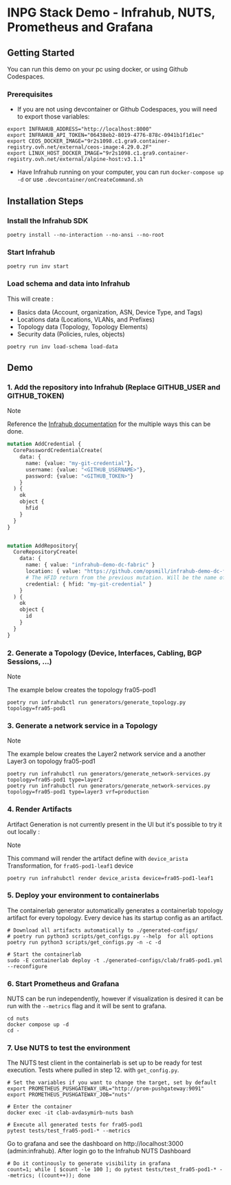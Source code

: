 # INPG Stack Demo - Infrahub, NUTS, Prometheus and Grafana

## Getting Started
You can run this demo on your pc using docker, or using Github Codespaces.

### Prerequisites

- If you are not using devcontainer or Github Codespaces, you will need to export those variables:

```shell
export INFRAHUB_ADDRESS="http://localhost:8000"
export INFRAHUB_API_TOKEN="06438eb2-8019-4776-878c-0941b1f1d1ec"
export CEOS_DOCKER_IMAGE="9r2s1098.c1.gra9.container-registry.ovh.net/external/ceos-image:4.29.0.2F"
export LINUX_HOST_DOCKER_IMAGE="9r2s1098.c1.gra9.container-registry.ovh.net/external/alpine-host:v3.1.1"
```

- Have Infrahub running on your computer, you can run `docker-compose up -d` or use `.devcontainer/onCreateCommand.sh`

## Installation Steps

### Install the Infrahub SDK

```shell
poetry install --no-interaction --no-ansi --no-root
```

### Start Infrahub

```shell
poetry run inv start
```

### Load schema and data into Infrahub

This will create :

- Basics data (Account, organization, ASN, Device Type, and Tags)
- Locations data (Locations, VLANs, and Prefixes)
- Topology data (Topology, Topology Elements)
- Security data (Policies, rules, objects)

```shell
poetry run inv load-schema load-data
```

## Demo

### 1. Add the repository into Infrahub (Replace GITHUB_USER and GITHUB_TOKEN)

> [!NOTE]
> Reference the [Infrahub documentation](https://docs.infrahub.app/guides/repository) for the multiple ways this can be done.

```graphql
mutation AddCredential {
  CorePasswordCredentialCreate(
    data: {
      name: {value: "my-git-credential"},
      username: {value: "<GITHUB_USERNAME>"},
      password: {value: "<GITHUB_TOKEN>"}
    }
  ) {
    ok
    object {
      hfid
    }
  }
}


mutation AddRepository{
  CoreRepositoryCreate(
    data: {
      name: { value: "infrahub-demo-dc-fabric" }
      location: { value: "https://github.com/opsmill/infrahub-demo-dc-fabric.git" }
      # The HFID return from the previous mutation. Will be the name of the credentials
      credential: { hfid: "my-git-credential" }
    }
  ) {
    ok
    object {
      id
    }
  }
}
```

### 2. Generate a Topology (Device, Interfaces, Cabling, BGP Sessions, ...)


> [!NOTE]
> The example below creates the topology fra05-pod1

```shell
poetry run infrahubctl run generators/generate_topology.py topology=fra05-pod1
```

### 3. Generate a network service in a Topology

> [!NOTE]
> The example below creates the Layer2 network service and a another Layer3 on topology fra05-pod1

```shell
poetry run infrahubctl run generators/generate_network-services.py topology=fra05-pod1 type=layer2
poetry run infrahubctl run generators/generate_network-services.py topology=fra05-pod1 type=layer3 vrf=production
```

### 4. Render Artifacts

Artifact Generation is not currently present in the UI but it's possible to try it out locally :

> [!NOTE]
> This command will render the artifact define with `device_arista` Transformation, for `fra05-pod1-leaf1` device

```shell
poetry run infrahubctl render device_arista device=fra05-pod1-leaf1
```

### 5. Deploy your environment to containerlabs

The containerlab generator automatically generates a containerlab topology artifact for every topology. Every device has its startup config as an artifact.

```shell
# Download all artifacts automatically to ./generated-configs/
# poetry run python3 scripts/get_configs.py --help  for all options
poetry run python3 scripts/get_configs.py -n -c -d

# Start the containerlab
sudo -E containerlab deploy -t ./generated-configs/clab/fra05-pod1.yml --reconfigure
```

### 6. Start Prometheus and Grafana

NUTS can be run independently, however if visualization is desired it can be run with the `--metrics` flag and it will be sent to grafana.

```shell
cd nuts
docker compose up -d
cd -
```

### 7. Use NUTS to test the environment

The NUTS test client in the containerlab is set up to be ready for test execution. Tests where pulled in step 12. with `get_config.py`.

```shell
# Set the variables if you want to change the target, set by default
export PROMETHEUS_PUSHGATEWAY_URL="http://prom-pushgateway:9091"
export PROMETHEUS_PUSHGATEWAY_JOB="nuts"
```

```shell
# Enter the container
docker exec -it clab-avdasymirb-nuts bash

# Execute all generated tests for fra05-pod1
pytest tests/test_fra05-pod1-* --metrics
```

Go to grafana and see the dashboard on http://localhost:3000 (admin:infrahub). After login go to the Infrahub NUTS Dashboard

```shell
# Do it continously to generate visibility in grafana
count=1; while [ $count -le 100 ]; do pytest tests/test_fra05-pod1-* --metrics; ((count++)); done
```